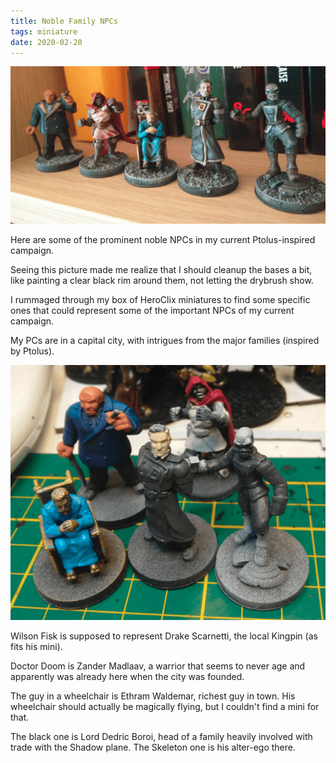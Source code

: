 ```yaml
---
title: Noble Family NPCs
tags: miniature
date: 2020-02-20
---
```


![image-20200730013017507](image-20200730013017507.png)

Here are some of the prominent noble NPCs in my current Ptolus-inspired campaign.

Seeing this picture made me realize that I should cleanup the bases a bit, like painting a clear black rim around them, not letting the drybrush show.

I rummaged through my box of HeroClix miniatures to find some specific ones that could represent some of the important NPCs of my current campaign.

My PCs are in a capital city, with intrigues from the major families (inspired by Ptolus).

![image-20200722142926977](image-20200722142926977.png)

Wilson Fisk is supposed to represent Drake Scarnetti, the local Kingpin (as fits his mini). 

Doctor Doom is Zander Madlaav, a warrior that seems to never age and apparently was already here when the city was founded.

The guy in a wheelchair is Ethram Waldemar, richest guy in town. His wheelchair should actually be magically flying, but I couldn't find a mini for that.

The black one is Lord Dedric Boroi, head of a family heavily involved with trade with the Shadow plane. The Skeleton one is his alter-ego there.